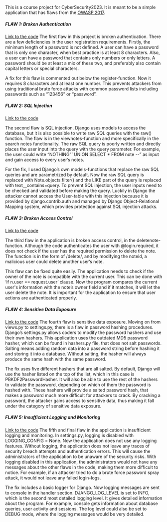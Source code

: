 This is a course project for CyberSecurity2023. It is meant to be a simple application that has flaws from the [OWASP 2017](https://owasp.org/www-project-top-ten/).

##### FLAW 1: Broken Authentication 

[Link to the code](https://github.com/AapoTuulentie/CyberSecurity2023/blob/60c9e0a837f30fe1d93f42270db3ed507cc61168/mysite/cs_project/views.py#L14) 
The first flaw in this project is broken authentication. There are a few deficiencies in the user registration requirements. Firstly, the minimum length of a password is not defined. A user can have a password that is only one character, when best practice is at least 8 characters. Also, a user can have a password that contains only numbers or only letters. A password should be at least a mix of these two, and preferably also contain capital letters or special characters.  

A fix for this flaw is commented out below the register-function. Now it requires 8 characters and at least one number. This prevents attackers from using traditional brute force attacks with common password lists including passwords such as “123456” or “password”.  

 

##### FLAW 2: SQL Injection 
[Link to the code](https://github.com/AapoTuulentie/CyberSecurity2023/blob/60c9e0a837f30fe1d93f42270db3ed507cc61168/mysite/cs_project/views.py#L62) 

The second flaw is SQL injection. Django uses models to access the database, but it is also possible to write raw SQL queries with the raw() function. The flaw is in the viewnotes-function and more specifically in the search notes functionality. The raw SQL query is poorly written and directly places the user input into the query with the query parameter. For example, the user could write “NOTHING”’ UNION SELECT * FROM note --” as input and gain access to every user’s notes.  

For the fix, I used Django’s own models-functions that replace the raw SQL queries and are parametrized by default. Now the raw SQL query is replaced with Note.objects.filter() and the LIKE part of the query is replaced with text__contains=query. To prevent SQL injection, the user inputs need to be checked and validated before making the query. Luckily in Django the attacker cannot access the User-table with this injection because it is provided by django.contrib.auth and managed by Django Object-Relational Mapping system, which provides protection against SQL injection attacks.  

 

##### FLAW 3: Broken Access Control 
[Link to the code](https://github.com/AapoTuulentie/CyberSecurity2023/blob/60c9e0a837f30fe1d93f42270db3ed507cc61168/mysite/cs_project/views.py#L80) 

The third flaw in the application is broken access control, in the deletenote-function. Although the code authenticates the user with @login.required, it does not check if the user has the required permission to delete the note. The function is in the form of /delete/<noteid>, and by modifying the noteid, a malicious user could delete another user’s note.  

This flaw can be fixed quite easily. The application needs to check if the owner of the note is compatible with the current user. This can be done with ‘if n.user == request.user’ clause. Now the program compares the current user's information with the note’s owner field and if it matches, it will let the user delete the note. It is important for the application to ensure that user actions are authenticated properly.  

 

##### FLAW 4: Sensitive Data Exposure 

[Link to the code](https://github.com/AapoTuulentie/CyberSecurity2023/blob/60c9e0a837f30fe1d93f42270db3ed507cc61168/mysite/mysite/settings.py#L134) 
The fourth flaw is sensitive data exposure. Moving on from views.py to settings.py, there is a flaw in password hashing procedures. Django’s settings.py allows coders to modify the password hashers and use their own hashers. This application uses the outdated MD5 password hasher, which can be found in hashers.py file, that does not salt passwords. Salting means adding random data into a password string before hashing it and storing it into a database. Without salting, the hasher will always produce the same hash with the same password.  

The fix uses five different hashers that are all salted. By default, Django will use the hasher listed on the top of the list, which in this case is PBKDF2PasswordHasher. It will also be able to use the rest of the hashers to validate the password, depending on which of them the password is hashed with. These hashers will provide a salted password hash, that makes a password much more difficult for attackers to crack. By cracking a password, the attacker gains access to sensitive data, thus making it fall under the category of sensitive data exposure.  

 

##### FLAW 5: Insufficient Logging and Monitoring 

[Link to the code](https://github.com/AapoTuulentie/CyberSecurity2023/blob/60c9e0a837f30fe1d93f42270db3ed507cc61168/mysite/mysite/settings.py#L148) 
The fifth and final flaw in the application is insufficient logging and monitoring. In settings.py, logging is disabled with LOGGING_CONFIG = None. Now the application does not use any logging features. Without logging, the application does not leave any traces of security breach attempts and authentication errors. This will cause the administrators of the application to be unaware of the security risks. With logging disabled in this application, the administrators would not have any messages about the other flaws in the code, making them more difficult to notice. For example, if an attacker tried to do a brute force password spray attack, it would not leave any failed login-logs. 

The fix includes a basic logger for Django. Now logging messages are sent to console in the handler section. DJANGO_LOG_LEVEL is set to INFO, which is the second most detailed logging level. It gives detailed information about the program. For example, console gets information about database queries, user activity and sessions. The log level could also be set to DEBUG mode, where the logging messages would be very detailed.
